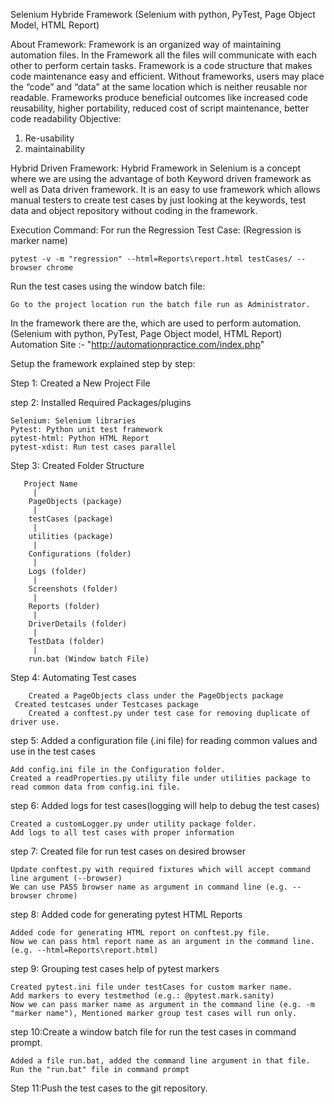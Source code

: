 Selenium Hybride Framework
(Selenium with python, PyTest, Page Object Model, HTML Report)

About Framework:
Framework is an organized way of maintaining automation files. In the Framework all the files will communicate with each other to perform certain tasks.
Framework is a code structure that makes code maintenance easy and efficient. Without frameworks, users may place the “code” and “data” at the same location which is neither reusable nor readable. Frameworks produce beneficial outcomes like increased code reusability, higher portability, reduced cost of script maintenance, better code readability
Objective:
1) Re-usability
2) maintainability

Hybrid Driven Framework:
Hybrid Framework in Selenium is a concept where we are using the advantage of both Keyword driven framework as well as Data driven framework. It is an easy to use framework which allows manual testers to create test cases by just looking at the keywords, test data and object repository without coding in the framework.

Execution Command:
For run the Regression Test Case: (Regression is marker name)

	pytest -v -m "regression" --html=Reports\report.html testCases/ --browser chrome

Run the test cases using the window batch file:

	Go to the project location run the batch file run as Administrator.


In the framework there are the, which are used to perform automation. (Selenium with python, PyTest, Page Object model, HTML Report)
Automation Site :- "http://automationpractice.com/index.php"

Setup the framework explained step by step:

Step 1: Created a New Project File

step 2: Installed Required Packages/plugins

	Selenium: Selenium libraries
	Pytest: Python unit test framework
	pytest-html: Python HTML Report
	pytest-xdist: Run test cases parallel

Step 3: Created Folder Structure

       Project Name
		 |
		PageObjects (package)
		 |	
		testCases (package)
		 |
		utilities (package)
		 |
		Configurations (folder)
		 |
		Logs (folder)
		 |
		Screenshots (folder)
		 |
		Reports (folder)
		 |
		DriverDetails (folder)
		 |
		TestData (folder)
		 |
		run.bat (Window batch File)

Step 4: Automating Test cases

        Created a PageObjects class under the PageObjects package
	 Created testcases under Testcases package
		Created a conftest.py under test case for removing duplicate of driver use.

step 5: Added a configuration file (.ini file) for reading common values and use in the test cases

	Add config.ini file in the Configuration folder.
	Created a readProperties.py utility file under utilities package to read common data from config.ini file.

step 6: Added logs for test cases(logging will help to debug the test cases)

	Created a customLogger.py under utility package folder.
	Add logs to all test cases with proper information

step 7: Created file for run test cases on desired browser

	Update conftest.py with required fixtures which will accept command line argument (--browser)
	We can use PASS browser name as argument in command line (e.g. --browser chrome)

step 8: Added code for generating pytest HTML Reports

	Added code for generating HTML report on conftest.py file.
	Now we can pass html report name as an argument in the command line. (e.g. --html=Reports\report.html)

step 9: Grouping test cases help of pytest markers

	Created pytest.ini file under testCases for custom marker name.
	Add markers to every testmethod (e.g.: @pytest.mark.sanity)
	Now we can pass marker name as argument in the command line (e.g. -m "marker name"), Mentioned marker group test cases will run only.

step 10:Create a window batch file for run the test cases in command prompt.

	Added a file run.bat, added the command line argument in that file.
	Run the "run.bat" file in command prompt

Step 11:Push the test cases to the git repository.

